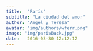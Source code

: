 ```yaml
---
title:  "París"
subtitle: "La ciudad del amor"
author: "Angel y Teresa"
avatar: "img/authors/wferr.png"
image: "img/parisBack.jpg"
date:   2016-03-30 12:12:12
---
```

